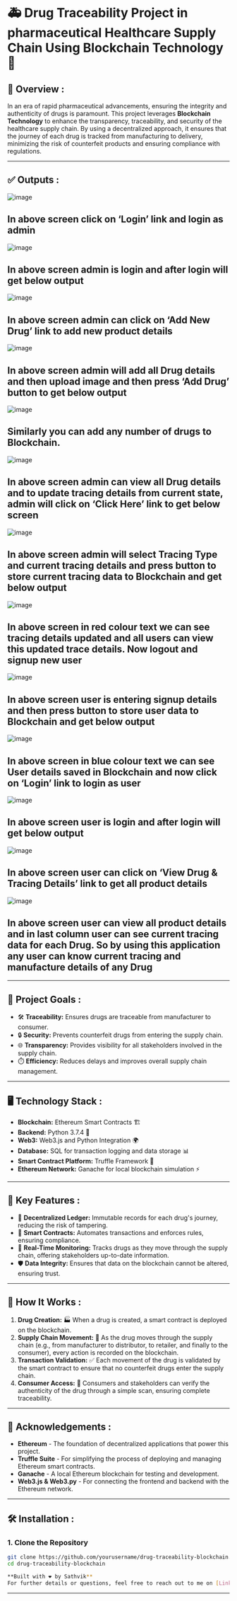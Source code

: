 # 🚑 **Drug Traceability Project in pharmaceutical Healthcare Supply Chain Using Blockchain Technology** 🔗

## 🌟 **Overview :**
In an era of rapid pharmaceutical advancements, ensuring the integrity and authenticity of drugs is paramount. This project leverages **Blockchain Technology** to enhance the transparency, traceability, and security of the healthcare supply chain. By using a decentralized approach, it ensures that the journey of each drug is tracked from manufacturing to delivery, minimizing the risk of counterfeit products and ensuring compliance with regulations.

---
## ✅ **Outputs :**

![image](https://github.com/user-attachments/assets/76310bc3-ed02-49ba-8566-a78e3be6c824)

In above screen click on ‘Login’ link and login as admin
---

![image](https://github.com/user-attachments/assets/03b6dc4d-b250-497d-8b01-8187f0489d25)

In above screen admin is login and after login will get below output
---

![image](https://github.com/user-attachments/assets/509a531d-a436-4971-9095-3798e2202cd6)

In above screen admin can click on ‘Add New Drug’ link to add new product details
---

![image](https://github.com/user-attachments/assets/babb208c-e2d4-46d3-a84f-4d6500a02c0f)

In above screen admin will add all Drug details and then upload image and then press ‘Add Drug’ button to get below output
---
![image](https://github.com/user-attachments/assets/f3afce74-1671-40b8-90b5-16d493c3b51b)

Similarly you can add any number of drugs to Blockchain. 
---
![image](https://github.com/user-attachments/assets/21b5dcec-67f4-4b6b-ad85-42b667a44b37)

In above screen admin can view all Drug details and to update tracing details from current state, admin will click on ‘Click Here’ link to get below screen
---
![image](https://github.com/user-attachments/assets/fc8ecef8-3748-4b43-8689-211c30a4fe8c)

In above screen admin will select Tracing Type and current tracing details and press button to store current tracing data to Blockchain and get below output
---
![image](https://github.com/user-attachments/assets/cb897428-0d2f-4caf-97b1-46e767073b00)

In above screen in red colour text we can see tracing details updated and all users can view this updated trace details. Now logout and signup new user
---
![image](https://github.com/user-attachments/assets/1c3dffbe-4538-44d8-be5f-992f382e1774)

In above screen user is entering signup details and then press button to store user data to Blockchain and get below output
---
![image](https://github.com/user-attachments/assets/bdcb73da-e661-4f3e-a7f5-b735bf66e955)

In above screen in blue colour text we can see User details saved in Blockchain and now click on ‘Login’ link to login as user
---
![image](https://github.com/user-attachments/assets/a8026a38-f0d2-4ede-be87-63df3a93027c)

In above screen user is login and after login will get below output
---
![image](https://github.com/user-attachments/assets/b776f36a-1e02-40a3-b667-ab45e97a72f2)

In above screen user can click on ‘View Drug & Tracing Details’ link to get all product details
---
![image](https://github.com/user-attachments/assets/8a070280-c8fe-4ab0-8c21-3feba34c32de)

In above screen user can view all product details and in last column user can see current tracing data for each Drug. 
So by using this application any user can know current tracing and manufacture details of any Drug
---
---

## 🎯 **Project Goals :**

- 🛠️ **Traceability:** Ensures drugs are traceable from manufacturer to consumer.
- 🔒 **Security:** Prevents counterfeit drugs from entering the supply chain.
- 🌐 **Transparency:** Provides visibility for all stakeholders involved in the supply chain.
- ⏱️ **Efficiency:** Reduces delays and improves overall supply chain management.

---

## 🖥️ **Technology Stack :**
- **Blockchain:** Ethereum Smart Contracts 🏗️
- **Backend:** Python 3.7.4 🐍
- **Web3:** Web3.js and Python Integration 🌍
- **Database:** SQL for transaction logging and data storage 📊
- **Smart Contract Platform:** Truffle Framework 🔨
- **Ethereum Network:** Ganache for local blockchain simulation ⚡

---

## 🚀 **Key Features :**
- 📝 **Decentralized Ledger:** Immutable records for each drug's journey, reducing the risk of tampering.
- 🤖 **Smart Contracts:** Automates transactions and enforces rules, ensuring compliance.
- 📡 **Real-Time Monitoring:** Tracks drugs as they move through the supply chain, offering stakeholders up-to-date information.
- 🛡️ **Data Integrity:** Ensures that data on the blockchain cannot be altered, ensuring trust.

---

## 🔧 **How It Works :**
1. **Drug Creation:** 🏭 When a drug is created, a smart contract is deployed on the blockchain.
2. **Supply Chain Movement:** 🚚 As the drug moves through the supply chain (e.g., from manufacturer to distributor, to retailer, and finally to the consumer), every action is recorded on the blockchain.
3. **Transaction Validation:** ✅ Each movement of the drug is validated by the smart contract to ensure that no counterfeit drugs enter the supply chain.
4. **Consumer Access:** 📲 Consumers and stakeholders can verify the authenticity of the drug through a simple scan, ensuring complete traceability.

---

## 🙏 **Acknowledgements :**
- **Ethereum** - The foundation of decentralized applications that power this project.
- **Truffle Suite** - For simplifying the process of deploying and managing Ethereum smart contracts.
- **Ganache** - A local Ethereum blockchain for testing and development.
- **Web3.js & Web3.py** - For connecting the frontend and backend with the Ethereum network.

---

## 🛠️ **Installation :**

### 1. **Clone the Repository**

```bash
git clone https://github.com/yourusername/drug-traceability-blockchain.git
cd drug-traceability-blockchain

**Built with ❤️ by Sathvik**  
For further details or questions, feel free to reach out to me on [LinkedIn](https://www.linkedin.com/in/sathvik-ch-ab37a8230/).

```
---

